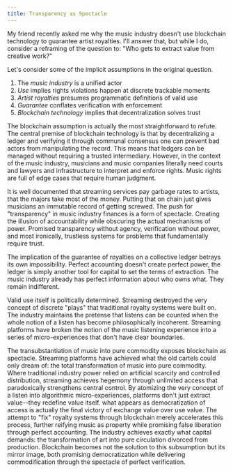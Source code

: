 ```yaml
---
title: Transparency as Spectacle
---
```

My friend recently asked me why the music industry doesn't use blockchain technology to guarantee artist royalties. I'll answer that, but while I do, consider a reframing of the question to: "Who gets to extract value from creative work?" 

Let's consider some of the implicit assumptions in the original question. 
1. The *music industry* is a unified actor
2. *Use* implies rights violations happen at discrete trackable moments
3. *Artist royalties* presumes programmatic definitions of valid use
4. *Guarantee* conflates verification with enforcement
5. *Blockchain technology* implies that decentralization solves trust

The blockchain assumption is actually the most straightforward to refute. The central premise of blockchain technology is that by decentralizing a ledger and verifying it through communal consensus one can prevent bad actors from manipulating the record. This means that ledgers can be managed without requiring a trusted intermediary. However, in the context of the music industry, musicians and music companies literally need courts and lawyers and infrastructure to interpret and enforce rights. Music rights are full of edge cases that require human judgment.

It is well documented that streaming services pay garbage rates to artists, that the majors take most of the money. Putting that on chain just gives musicians an immutable record of getting screwed. The push for "transparency" in music industry finances is a form of spectacle. Creating the illusion of accountability while obscuring the actual mechanisms of power. Promised transparency without agency, verification without power, and most ironically, trustless systems for problems that fundamentally require trust. 

The implication of the guarantee of royalties on a collective ledger betrays its own impossibility. Perfect accounting doesn't create perfect power, the ledger is simply another tool for capital to set the terms of extraction. The music industry already has perfect information about who owns what. They remain indifferent. 

Valid use itself is politically determined. Streaming destroyed the very concept of discrete "plays" that traditional royalty systems were built on. The industry maintains the pretense that listens can be counted when the whole notion of a listen has become philosophically incoherent. Streaming platforms have broken the notion of the music listening experience into a series of micro-experiences that don't have clear boundaries. 

The transubstantiation of music into pure commodity exposes blockchain as spectacle. Streaming platforms have achieved what the old cartels could only dream of: the total transformation of music into pure commodity. Where traditional industry power relied on artificial scarcity and controlled distribution, streaming achieves hegemony through unlimited access that paradoxically strengthens central control. By atomizing the very concept of a listen into algorithmic micro-experiences, platforms don't just extract value--they redefine value itself. what appears as democratization of access is actually the final victory of exchange value over use value. The attempt to "fix" royalty systems through blockchain merely accelerates this process, further reifying music as property while promising false liberation through perfect accounting. The industry achieves exactly what capital demands: the transformation of art into pure circulation divorced from production. Blockchain becomes not the solution to this subsumption but its mirror image, both promising democratization while delivering commodification through the spectacle of perfect verification.
